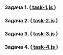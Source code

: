 ### Задача 1. ([ task-1.js ](./js/task-1.js))

### Задача 2. ([ task-2.js ](./js/task-2.js))

### Задача 3. ([ task-3.js ](./js/task-3.js))

### Задача 4. ([ task-4.js ](./js/task-4.js))
